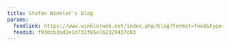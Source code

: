 ```yaml
---
title: Stefan Winkler's Blog
params:
  feedlink: https://www.winklerweb.net/index.php/blog?format=feed&type=atom
  feedid: f93dcb3ad2e1d731f85e7b2329437c03
---
```

